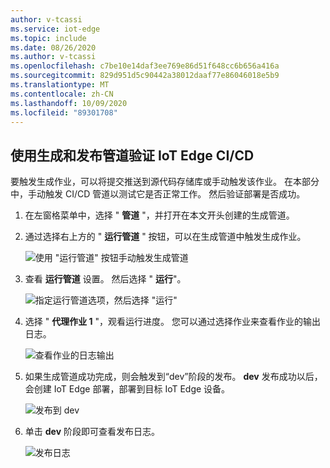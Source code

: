 ```yaml
---
author: v-tcassi
ms.service: iot-edge
ms.topic: include
ms.date: 08/26/2020
ms.author: v-tcassi
ms.openlocfilehash: c7be10e14daf3ee769e86d51f648cc6b656a416a
ms.sourcegitcommit: 829d951d5c90442a38012daaf77e86046018e5b9
ms.translationtype: MT
ms.contentlocale: zh-CN
ms.lasthandoff: 10/09/2020
ms.locfileid: "89301708"
---
```

## <a name="verify-iot-edge-cicd-with-the-build-and-release-pipelines"></a>使用生成和发布管道验证 IoT Edge CI/CD

要触发生成作业，可以将提交推送到源代码存储库或手动触发该作业。 在本部分中，手动触发 CI/CD 管道以测试它是否正常工作。 然后验证部署是否成功。

1. 在左窗格菜单中，选择 " **管道** "，并打开在本文开头创建的生成管道。

2. 通过选择右上方的 " **运行管道** " 按钮，可以在生成管道中触发生成作业。

    ![使用 "运行管道" 按钮手动触发生成管道](./media/iot-edge-verify-iot-edge-continuous-integration-continuous-deployment/manual-trigger.png)

3. 查看 **运行管道** 设置。 然后选择 " **运行**"。

    ![指定运行管道选项，然后选择 "运行"](./media/iot-edge-verify-iot-edge-continuous-integration-continuous-deployment/run-pipeline-settings.png)

4. 选择 " **代理作业 1** "，观看运行进度。 您可以通过选择作业来查看作业的输出日志。 

    ![查看作业的日志输出](./media/iot-edge-verify-iot-edge-continuous-integration-continuous-deployment/view-job-run.png)

5. 如果生成管道成功完成，则会触发到“dev”阶段的发布。 **dev** 发布成功以后，会创建 IoT Edge 部署，部署到目标 IoT Edge 设备。

    ![发布到 dev](./media/iot-edge-verify-iot-edge-continuous-integration-continuous-deployment/pending-approval.png)

6. 单击 **dev** 阶段即可查看发布日志。

    ![发布日志](./media/iot-edge-verify-iot-edge-continuous-integration-continuous-deployment/release-logs.png)